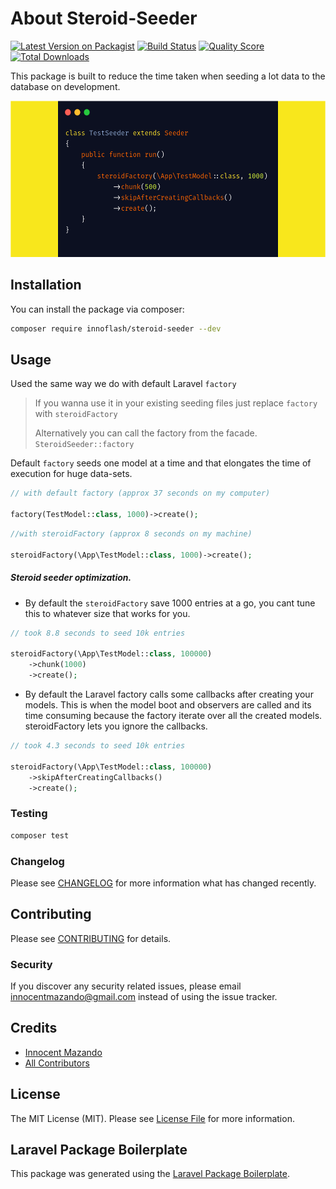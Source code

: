 # About Steroid-Seeder

[![Latest Version on Packagist](https://img.shields.io/packagist/v/innoflash/steroid-seeder.svg?style=flat-square)](https://packagist.org/packages/innoflash/steroid-seeder)
[![Build Status](https://img.shields.io/travis/innoflash/steroid-seeder/master.svg?style=flat-square)](https://travis-ci.org/innoflash/steroid-seeder)
[![Quality Score](https://img.shields.io/scrutinizer/g/innoflash/steroid-seeder.svg?style=flat-square)](https://scrutinizer-ci.com/g/innoflash/steroid-seeder)
[![Total Downloads](https://img.shields.io/packagist/dt/innoflash/steroid-seeder.svg?style=flat-square)](https://packagist.org/packages/innoflash/steroid-seeder)

This package is built to reduce the time taken when seeding a lot data to the database on development.

<p align="center">
    <img title="Steroid Seeder" height="250" src="https://raw.githubusercontent.com/innoflash/steroid-seeder/master/images/carbon.png" />
</p>

## Installation

You can install the package via composer:

```bash
composer require innoflash/steroid-seeder --dev
```

## Usage
Used the same way we do with default Laravel `factory`

> If you wanna use it in your existing seeding files just replace `factory` with `steroidFactory`
> 
> Alternatively you can call the factory from the facade. `SteroidSeeder::factory` 

Default `factory` seeds one model at a time and that elongates the time of execution for huge data-sets.

``` php
// with default factory (approx 37 seconds on my computer)

factory(TestModel::class, 1000)->create();
```
```php
//with steroidFactory (approx 8 seconds on my machine)

steroidFactory(\App\TestModel::class, 1000)->create();
```

##### Steroid seeder optimization.
* By default the `steroidFactory` save 1000 entries at a go, you cant tune this to whatever size that works for you.
```php
// took 8.8 seconds to seed 10k entries

steroidFactory(\App\TestModel::class, 100000)
    ->chunk(1000)
    ->create();
```
* By default the Laravel factory calls some callbacks after creating your models. This is when the model boot and observers are called and its time consuming because the factory iterate over all the created models.
steroidFactory lets you ignore the callbacks.
```php
// took 4.3 seconds to seed 10k entries

steroidFactory(\App\TestModel::class, 100000)
    ->skipAfterCreatingCallbacks()
    ->create();
```

### Testing

``` bash
composer test
```

### Changelog

Please see [CHANGELOG](CHANGELOG.md) for more information what has changed recently.

## Contributing

Please see [CONTRIBUTING](CONTRIBUTING.md) for details.

### Security

If you discover any security related issues, please email innocentmazando@gmail.com instead of using the issue tracker.

## Credits

- [Innocent Mazando](https://github.com/innoflash)
- [All Contributors](../../contributors)

## License

The MIT License (MIT). Please see [License File](LICENSE.md) for more information.

## Laravel Package Boilerplate

This package was generated using the [Laravel Package Boilerplate](https://laravelpackageboilerplate.com).

